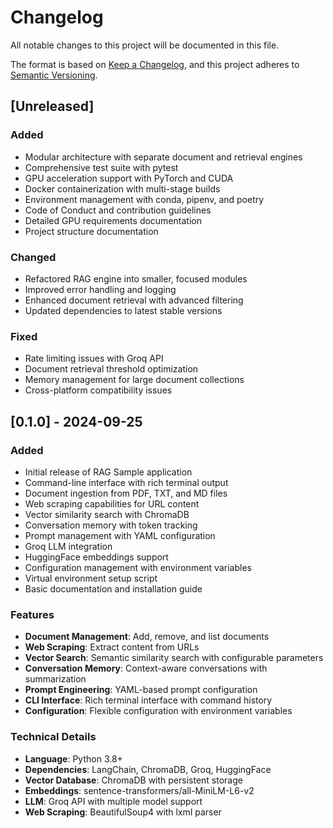 # Changelog

All notable changes to this project will be documented in this file.

The format is based on [Keep a Changelog](https://keepachangelog.com/en/1.0.0/),
and this project adheres to [Semantic Versioning](https://semver.org/spec/v2.0.0.html).

## [Unreleased]

### Added
- Modular architecture with separate document and retrieval engines
- Comprehensive test suite with pytest
- GPU acceleration support with PyTorch and CUDA
- Docker containerization with multi-stage builds
- Environment management with conda, pipenv, and poetry
- Code of Conduct and contribution guidelines
- Detailed GPU requirements documentation
- Project structure documentation

### Changed
- Refactored RAG engine into smaller, focused modules
- Improved error handling and logging
- Enhanced document retrieval with advanced filtering
- Updated dependencies to latest stable versions

### Fixed
- Rate limiting issues with Groq API
- Document retrieval threshold optimization
- Memory management for large document collections
- Cross-platform compatibility issues

## [0.1.0] - 2024-09-25

### Added
- Initial release of RAG Sample application
- Command-line interface with rich terminal output
- Document ingestion from PDF, TXT, and MD files
- Web scraping capabilities for URL content
- Vector similarity search with ChromaDB
- Conversation memory with token tracking
- Prompt management with YAML configuration
- Groq LLM integration
- HuggingFace embeddings support
- Configuration management with environment variables
- Virtual environment setup script
- Basic documentation and installation guide

### Features
- **Document Management**: Add, remove, and list documents
- **Web Scraping**: Extract content from URLs
- **Vector Search**: Semantic similarity search with configurable parameters
- **Conversation Memory**: Context-aware conversations with summarization
- **Prompt Engineering**: YAML-based prompt configuration
- **CLI Interface**: Rich terminal interface with command history
- **Configuration**: Flexible configuration with environment variables

### Technical Details
- **Language**: Python 3.8+
- **Dependencies**: LangChain, ChromaDB, Groq, HuggingFace
- **Vector Database**: ChromaDB with persistent storage
- **Embeddings**: sentence-transformers/all-MiniLM-L6-v2
- **LLM**: Groq API with multiple model support
- **Web Scraping**: BeautifulSoup4 with lxml parser
